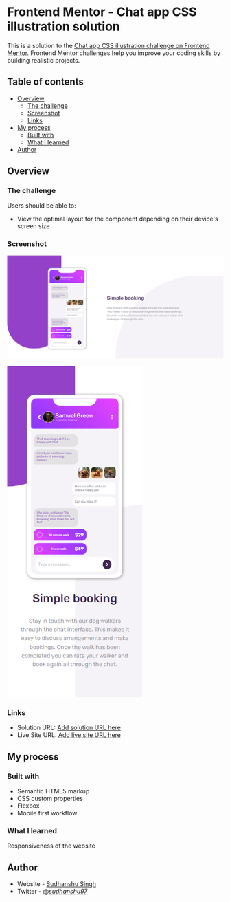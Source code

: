 # Frontend Mentor - Chat app CSS illustration solution

This is a solution to the [Chat app CSS illustration challenge on Frontend Mentor](https://www.frontendmentor.io/challenges/chat-app-css-illustration-O5auMkFqY). Frontend Mentor challenges help you improve your coding skills by building realistic projects. 

## Table of contents

- [Overview](#overview)
  - [The challenge](#the-challenge)
  - [Screenshot](#screenshot)
  - [Links](#links)
- [My process](#my-process)
  - [Built with](#built-with)
  - [What I learned](#what-i-learned)
- [Author](#author)



## Overview

### The challenge

Users should be able to:

- View the optimal layout for the component depending on their device's screen size


### Screenshot

![Design](./design/desktop-preview.png)

![Mobile](./design/mobile-preview.png)



### Links

- Solution URL: [Add solution URL here](https://github.com/sudhanshusingh-g/chat-app-illustration)
- Live Site URL: [Add live site URL here](https://sudhanshusingh-g.github.io/chat-app-illustration/)

## My process

### Built with

- Semantic HTML5 markup
- CSS custom properties
- Flexbox
- Mobile first workflow

### What I learned

Responsiveness of the website


## Author

- Website - [Sudhanshu Singh](https://www.linkedin.com/in/sudhanshusingh32/)
- Twitter - [@_sudhanshu97_](https://twitter.com/_sudhanshu97)


